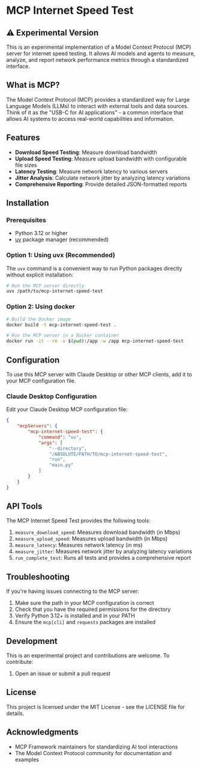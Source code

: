 # MCP Internet Speed Test

## ⚠️ Experimental Version

This is an experimental implementation of a Model Context Protocol (MCP) server for internet speed testing. It allows AI models and agents to measure, analyze, and report network performance metrics through a standardized interface.

## What is MCP?

The Model Context Protocol (MCP) provides a standardized way for Large Language Models (LLMs) to interact with external tools and data sources. Think of it as the "USB-C for AI applications" - a common interface that allows AI systems to access real-world capabilities and information.

## Features

- **Download Speed Testing**: Measure download bandwidth
- **Upload Speed Testing**: Measure upload bandwidth with configurable file sizes
- **Latency Testing**: Measure network latency to various servers
- **Jitter Analysis**: Calculate network jitter by analyzing latency variations
- **Comprehensive Reporting**: Provide detailed JSON-formatted reports

## Installation

### Prerequisites

- Python 3.12 or higher
- [uv](https://github.com/astral-sh/uv) package manager (recommended)

### Option 1: Using uvx (Recommended)

The `uvx` command is a convenient way to run Python packages directly without explicit installation:

```bash
# Run the MCP server directly
uvx /path/to/mcp-internet-speed-test
```

### Option 2: Using docker

```bash
# Build the Docker image
docker build -t mcp-internet-speed-test .

# Run the MCP server in a Docker container
docker run -it --rm -v $(pwd):/app -w /app mcp-internet-speed-test
```


## Configuration

To use this MCP server with Claude Desktop or other MCP clients, add it to your MCP configuration file.

### Claude Desktop Configuration

Edit your Claude Desktop MCP configuration file:

```json
{
    "mcpServers": {
        "mcp-internet-speed-test": {
            "command": "uv",
            "args": [
                "--directory",
                "/ABSOLUTE/PATH/TO/mcp-internet-speed-test",
                "run",
                "main.py"
            ]
        }
    }
}
```

## API Tools

The MCP Internet Speed Test provides the following tools:

1. `measure_download_speed`: Measures download bandwidth (in Mbps)
2. `measure_upload_speed`: Measures upload bandwidth (in Mbps)
3. `measure_latency`: Measures network latency (in ms)
4. `measure_jitter`: Measures network jitter by analyzing latency variations
5. `run_complete_test`: Runs all tests and provides a comprehensive report

## Troubleshooting

If you're having issues connecting to the MCP server:

1. Make sure the path in your MCP configuration is correct
2. Check that you have the required permissions for the directory
3. Verify Python 3.12+ is installed and in your PATH
4. Ensure the `mcp[cli]` and `requests` packages are installed

## Development

This is an experimental project and contributions are welcome. To contribute:

1. Open an issue or submit a pull request

## License

This project is licensed under the MIT License - see the LICENSE file for details.

## Acknowledgments

- MCP Framework maintainers for standardizing AI tool interactions
- The Model Context Protocol community for documentation and examples